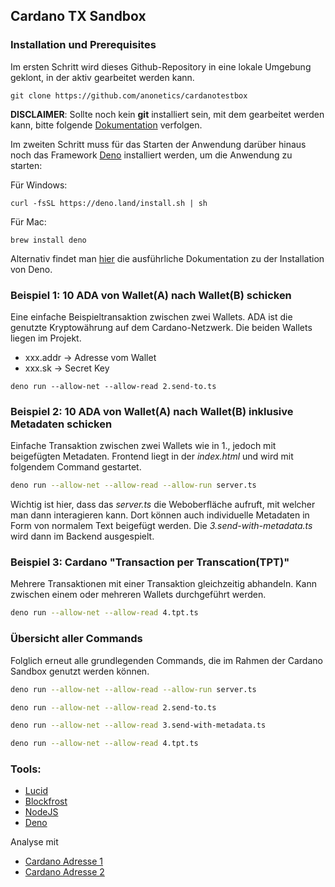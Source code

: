 ## Cardano TX Sandbox

### Installation und Prerequisites
Im ersten Schritt wird dieses Github-Repository in eine lokale Umgebung geklont, in der aktiv gearbeitet werden kann.
```
git clone https://github.com/anonetics/cardanotestbox
```
__DISCLAIMER__: Sollte noch kein __git__ installiert sein, mit dem gearbeitet werden kann, bitte folgende [Dokumentation](https://github.com/git-guides/install-git) verfolgen.

Im zweiten Schritt muss für das Starten der Anwendung darüber hinaus noch das Framework [Deno](https://deno.com/) installiert werden, um die Anwendung zu starten:

Für Windows:
```
curl -fsSL https://deno.land/install.sh | sh
```

Für Mac:
```
brew install deno
```

Alternativ findet man [hier](https://docs.deno.com/runtime/manual/getting_started/installation) die ausführliche Dokumentation zu der Installation von Deno.




### Beispiel 1: 10 ADA von Wallet(A) nach Wallet(B) schicken
Eine einfache Beispieltransaktion zwischen zwei Wallets. ADA ist die genutzte Kryptowährung auf dem Cardano-Netzwerk. Die beiden Wallets liegen im Projekt.

-   xxx.addr -> Adresse vom Wallet
-   xxx.sk -> Secret Key 

```
deno run --allow-net --allow-read 2.send-to.ts
```

    



### Beispiel 2: 10 ADA von Wallet(A) nach Wallet(B) inklusive Metadaten schicken
Einfache Transaktion zwischen zwei Wallets wie in 1., jedoch mit beigefügten Metadaten. Frontend liegt in der _index.html_ und wird mit folgendem Command gestartet.

 ```bash
 deno run --allow-net --allow-read --allow-run server.ts 
```
Wichtig ist hier, dass das _server.ts_ die Weboberfläche aufruft, mit welcher man dann interagieren kann. Dort können auch individuelle Metadaten in Form von normalem Text beigefügt werden. Die _3.send-with-metadata.ts_ wird dann im Backend ausgespielt.


### Beispiel 3: Cardano "Transaction per Transcation(TPT)"
Mehrere Transaktionen mit einer Transaktion gleichzeitig abhandeln. Kann zwischen einem oder mehreren Wallets durchgeführt werden.
```bash
deno run --allow-net --allow-read 4.tpt.ts
```

### Übersicht aller Commands
Folglich erneut alle grundlegenden Commands, die im Rahmen der Cardano Sandbox genutzt werden können.
```bash
deno run --allow-net --allow-read --allow-run server.ts

deno run --allow-net --allow-read 2.send-to.ts

deno run --allow-net --allow-read 3.send-with-metadata.ts

deno run --allow-net --allow-read 4.tpt.ts

```

### Tools:

- [Lucid](https://lucid.spacebudz.io)
- [Blockfrost](https://blockfrost.io)
- [NodeJS](https://nodejs.org/en/download/)
- [Deno](https://deno.land/manual@v1.29.1/getting_started/installation)

Analyse mit 
- [Cardano Adresse 1](https://preview.cexplorer.io/address/addr_test1vr3rqxlv0cevs6pvh6jc6gxg8etrgnzy4c3m8f4a3fx78rqzepsyn#data)
- [Cardano Adresse 2](https://preview.cexplorer.io/address/addr_test1vqlv6xvkfmv5ryyyajzyhzq9tz4uqujhujdtrqqs97yfjyss5rvat/tx#data)
